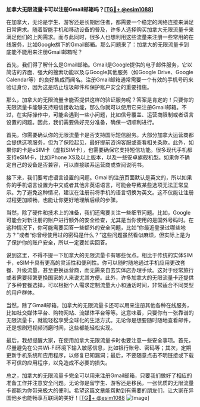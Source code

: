 **加拿大无限流量卡可以注册Gmail邮箱吗？[[TG💪+ @esim1088](https://t.me/s/esim1088)]**

在加拿大，无论是学生、游客还是长期居住者，都需要一个稳定的网络连接来满足日常需求。随着智能手机和移动设备的普及，许多人选择购买加拿大无限流量卡来满足他们的上网需求。而与此同时，很多人也想利用这些流量来注册一些常用的在线服务，比如Google旗下的Gmail邮箱。那么问题来了：加拿大的无限流量卡到底能不能用来注册Gmail邮箱呢？

首先，我们得了解什么是Gmail邮箱。Gmail是Google提供的电子邮件服务，它以简洁的界面、强大的搜索功能以及与Google其他服务（如Google Drive、Google Calendar等）的良好集成而闻名。注册Gmail邮箱通常需要一个有效的手机号码来验证身份，因为这是防止垃圾邮件和保护账户安全的重要措施。

那么，加拿大的无限流量卡能否提供这样的验证服务呢？答案是肯定的！只要你的无限流量卡能够支持短信接收功能，那么你就可以使用它来注册Gmail邮箱。不过，在实际操作中，可能会遇到一些小问题，比如信号覆盖、运营商限制或者语言设置的问题。因此，我们需要做好充分准备，确保一切顺利进行。

首先，你需要确认你的无限流量卡是否支持国际短信服务。大部分加拿大运营商都会提供这项服务，但为了保险起见，最好提前咨询客服或查看相关条款。此外，如果你的卡是eSIM卡（虚拟SIM卡），也需要确保它支持短信功能。很多现代手机都支持eSIM卡，比如iPhone XS及以上版本，以及一些安卓旗舰机型。如果你不确定自己的设备是否兼容，可以直接联系运营商或查阅说明书。

接下来，我们要考虑语言设置的问题。Gmail的注册页面默认是英文的，所以如果你的手机语言设置为中文或者其他非英语语言，可能会导致某些选项无法正常显示。为了避免这种情况，建议在注册前将手机的语言切换为英文。这不仅能让注册过程更加顺畅，也能让你更好地理解后续的步骤。

当然，除了硬件和技术上的准备，我们还需要关注一些细节问题。比如，Google可能会对新注册的账户进行额外的安全检查，尤其是当你使用的是国外号码时。在这种情况下，你可能需要回答一些额外的安全问题，比如“你最近登录过哪些地方？”或者“你曾经使用过的密码是什么？”这些问题虽然看似麻烦，但实际上是为了保护你的账户安全，所以一定要如实回答。

说到这里，不得不提一下加拿大的无限流量卡有哪些优点。相比于传统的实体SIM卡，eSIM卡具有更高的灵活性和便利性。你可以随时随地通过手机应用更改套餐、升级流量，甚至更换运营商，而无需亲自去实体店办理手续。这对于经常旅行或者需要频繁更换国家的人来说尤其方便。此外，许多加拿大的无限流量卡还提供了多种套餐选择，可以根据个人需求定制流量大小和通话时间，非常适合不同类型的用户群体。

当然，除了Gmail邮箱，加拿大的无限流量卡还可以用来注册其他各种在线服务，比如社交媒体平台、购物网站、流媒体平台等等。这意味着，只要你有一张靠谱的无限流量卡，就能轻松享受全球化的生活方式。无论你是想要随时随地查看邮件，还是想刷短视频消磨时间，这些都能轻松实现。

最后，我想提醒大家，在使用加拿大无限流量卡时也要注意一些安全事项。首先，尽量避免在公共Wi-Fi环境下输入敏感信息，比如银行账号、密码等；其次，定期更新手机系统和应用程序，以修复已知漏洞；最后，不要随意点击不明链接或下载不可信的应用程序，以免造成不必要的损失。

总之，加拿大的无限流量卡完全可以用来注册Gmail邮箱，只要我们做好了相应的准备工作并注意安全问题。无论你是留学生、游客还是移民，一张优质的无限流量卡都能为你带来极大的便利。希望这篇文章能帮助到有需要的朋友们，让大家在异国他乡也能畅享互联网的美好！[[TG💪+ @esim1088](https://t.me/s/esim1088) ![Image](https://i.postimg.cc/4NQfJmqS/Snipaste-2025-05-13-00-14-12.png)]